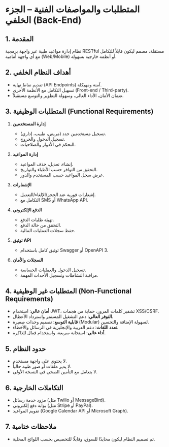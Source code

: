 # المتطلبات والمواصفات الفنية – الجزء الخلفي (Back-End)

## 1. المقدمة

نظام إدارة مواعيد طبية عبر واجهة برمجية RESTful مستقلة، مصمم ليكون قابلاً للتكامل مع أي واجهة أمامية (Web/Mobile) أو أنظمة خارجية بسهولة.

## 2. أهداف النظام الخلفي

- تقديم نقاط نهاية (API Endpoints) آمنة ومهيكلة.
- تسهيل التكامل مع الأنظمة الأخرى (Front-end / Third-party).
- ضمان الأمان، الأداء العالي، وسهولة التطوير والتوسع مستقبلاً.

## 3. المتطلبات الوظيفية (Functional Requirements)

1. **إدارة المستخدمين**

   - تسجيل مستخدمين جدد (مريض، طبيب، إداري).
   - تسجيل الدخول والخروج.
   - التحكم في الأدوار والصلاحيات.

2. **إدارة المواعيد**

   - إنشاء، تعديل، حذف المواعيد.
   - التحقق من التوافر حسب الأطباء والتواريخ.
   - عرض سجل المواعيد حسب المستخدم والدور.

3. **الإشعارات**

   - إشعارات فورية عند الحجز/الإلغاء/التعديل.
   - التكامل مع SMS أو WhatsApp API.

4. **الدفع الإلكتروني**

   - تهيئة طلبات الدفع.
   - التحقق من حالة الدفع.
   - حفظ سجلات العمليات المالية.

5. **توثيق API**

   - توثيق كامل باستخدام Swagger أو OpenAPI 3.

6. **السجلات والأمان**
   - تسجيل الدخول والعمليات الحساسة.
   - مراقبة النشاطات وتسجيل الأحداث المهمة.

## 4. المتطلبات غير الوظيفية (Non-Functional Requirements)

- **أمان عالي**: استخدام JWT، تشفير كلمات المرور، حماية من هجمات XSS/CSRF.
- **التوفر العالي**: دعم التشغيل المستمر واسترداد الأعطال.
- **قابلية التوسع**: تصميم وحدات صغيرة (Modular) لسهولة الإضافة والتحسين.
- **تعدد اللغات**: دعم العربية والإنجليزية في الرسائل والأخطاء.
- **أداء عالي**: استجابة سريعة، واستخدام فعال للذاكرة.

## 5. حدود النظام

- لا يحتوي على واجهة مستخدم.
- لا يدير ملفات أو صور طبية حالياً.
- لا يتعامل مع التأمين الصحي في النسخة الأولى.

## 6. التكاملات الخارجية

- مزود خدمة رسائل (مثل Twilio أو MessageBird).
- بوابة دفع إلكتروني (مثل Stripe أو PayPal).
- تقويم المواعيد (Google Calendar API أو Microsoft Graph).

## 7. ملاحظات ختامية

- تم تصميم النظام ليكون محايدًا للسوق، وقابلًا للتخصيص بحسب اللوائح المحلية.
